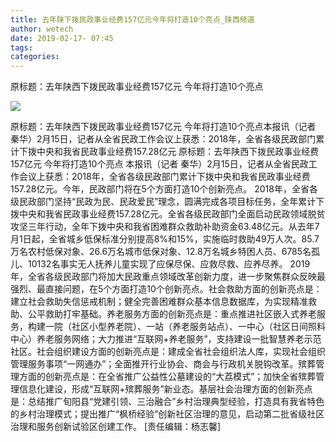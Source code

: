 ```yaml
---
title: 去年陕下拨民政事业经费157亿元今年将打造10个亮点_陕西频道
author: wetech
date: 2019-02-17- 07:45
tags: 
categories: 
---
```

原标题：去年陕西下拨民政事业经费157亿元 今年将打造10个亮点
<!-- more -->
                
<img align="center" border="0" src="http://p2.ifengimg.com/a/2016/0810/204c433878d5cf9size1_w16_h16.png" />
                
            
原标题：去年陕西下拨民政事业经费157亿元 今年将打造10个亮点本报讯（记者 秦华）2月15日，记者从全省民政工作会议上获悉：2018年，全省各级民政部门累计下拨中央和我省民政事业经费157.28亿元
原标题：去年陕西下拨民政事业经费157亿元 今年将打造10个亮点
本报讯（记者 秦华）2月15日，记者从全省民政工作会议上获悉：2018年，全省各级民政部门累计下拨中央和我省民政事业经费157.28亿元。今年，民政部门将在5个方面打造10个创新亮点。
2018年，全省各级民政部门坚持“民政为民、民政爱民”理念，圆满完成各项目标任务，全年累计下拨中央和我省民政事业经费157.28亿元。全省各级民政部门全面启动民政领域脱贫攻坚三年行动，全年下拨中央和我省困难群众救助补助资金63.48亿元。从去年7月1日起，全省城乡低保标准分别提高8%和15%，实施临时救助49万人次。85.7万名农村低保对象、26.6万名城市低保对象、12.8万名城乡特困人员、6785名孤儿、10132名事实无人抚养儿童实现了应保尽保、应救尽救、应养尽养。
2019年，全省各级民政部门将加大民政重点领域改革创新力度，进一步聚焦群众反映最强烈、最直接问题，在5个方面打造10个创新亮点。社会救助方面的创新亮点是：建立社会救助失信惩戒机制；健全完善困难群众基本信息数据库，为实现精准救助、公平救助打牢基础。养老服务方面的创新亮点是：重点推进社区嵌入式养老服务，构建一院（社区小型养老院）、一站（养老服务站点）、一中心（社区日间照料中心）养老服务网络；大力推进“互联网+养老服务”，支持建设一批智慧养老示范社区。社会组织建设方面的创新亮点是：建成全省社会组织法人库，实现社会组织管理服务事项“一网通办”；全面推开行业协会、商会与行政机关脱钩改革。殡葬管理方面的创新亮点是：在全省推广公益性公墓建设的“大荔模式”；加快全省殡葬管理信息化建设，形成“互联网+殡葬服务”新业态。基层社会治理方面的创新亮点是：总结推广旬阳县“党建引领、三治融合”乡村治理典型经验，打造具有我省特色的乡村治理模式；提出推广“枫桥经验”创新社区治理的意见，启动第二批省级社区治理和服务创新试验区创建工作。
[责任编辑：杨志馨]
            
